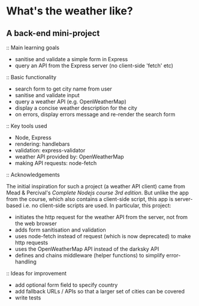 # What's the weather like? 
## A back-end mini-project

:: Main learning goals
- sanitise and validate a simple form in Express
- query an API from the Express server (no client-side 'fetch' etc)

:: Basic functionality
- search form to get city name from user
- sanitise and validate input
- query a weather API (e.g. OpenWeatherMap)
- display a concise weather description for the city
- on errors, display errors message and re-render the search form

:: Key tools used
- Node, Express
- rendering: handlebars
- validation: express-validator
- weather API provided by: OpenWeatherMap
- making API requests: node-fetch

:: Acknowledgements

The initial inspiration for such a project (a weather API client) came from Mead & Percival's _Complete Nodejs course 3rd edition_. But unlike the app from the course, which also contains a client-side script, this app is server-based i.e. no client-side scripts are used. In particular, this project:
- initiates the http request for the weather API from the server, not from the web browser
- adds form sanitisation and validation
- uses node-fetch instead of request (which is now deprecated) to make http requests
- uses the OpenWeatherMap API instead of the darksky API
- defines and chains middleware (helper functions) to simplify error-handling

:: Ideas for improvement
- add optional form field to specify country
- add fallback URLs / APIs so that a larger set of cities can be covered
- write tests
